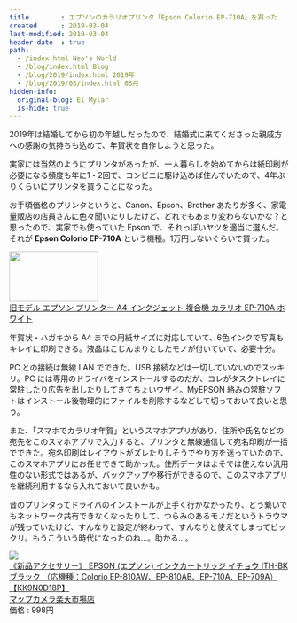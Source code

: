 ```yaml
---
title        : エプソンのカラリオプリンタ「Epson Colorio EP-710A」を買った
created      : 2019-03-04
last-modified: 2019-03-04
header-date  : true
path:
  - /index.html Neo's World
  - /blog/index.html Blog
  - /blog/2019/index.html 2019年
  - /blog/2019/03/index.html 03月
hidden-info:
  original-blog: El Mylar
  is-hide: true
---
```


2019年は結婚してから初の年越しだったので、結婚式に来てくださった親戚方への感謝の気持ちも込めて、年賀状を自作しようと思った。

実家には当然のようにプリンタがあったが、一人暮らしを始めてからは紙印刷が必要になる頻度も年に1・2回で、コンビニに駆け込めば住んでいたので、4年ぶりくらいにプリンタを買うことになった。

お手頃価格のプリンタというと、Canon、Epson、Brother あたりが多く、家電量販店の店員さんに色々聞いたりしたけど、どれでもあまり変わらないかな？と思ったので、実家でも使っていた Epson で、それっぽいヤツを適当に選んだ。それが __Epson Colorio EP-710A__ という機種。1万円しないぐらいで買った。

<div class="ad-amazon">
  <div class="ad-amazon-image">
    <a href="https://www.amazon.co.jp/dp/B0756ZC288?tag=neos21-22&amp;linkCode=osi&amp;th=1&amp;psc=1">
      <img src="https://m.media-amazon.com/images/I/41fb66HtR-L._SL160_.jpg" width="160" height="91">
    </a>
  </div>
  <div class="ad-amazon-info">
    <div class="ad-amazon-title">
      <a href="https://www.amazon.co.jp/dp/B0756ZC288?tag=neos21-22&amp;linkCode=osi&amp;th=1&amp;psc=1">旧モデル エプソン プリンター A4 インクジェット 複合機 カラリオ EP-710A ホワイト</a>
    </div>
  </div>
</div>

年賀状・ハガキから A4 までの用紙サイズに対応していて、6色インクで写真もキレイに印刷できる。液晶はこじんまりとしたモノが付いていて、必要十分。

PC との接続は無線 LAN でできた。USB 接続などは一切していないのでスッキリ。PC には専用のドライバをインストールするのだが、コレがタスクトレイに常駐したり広告を出したりしてきてちょいウザイ。MyEPSON 絡みの常駐ソフトはインストール後物理的にファイルを削除するなどして切っておいて良いと思う。

また、「スマホでカラリオ年賀」というスマホアプリがあり、住所や氏名などの宛先をこのスマホアプリで入力すると、プリンタと無線通信して宛名印刷が一括でできた。宛名印刷はレイアウトがズレたりしそうでやり方を迷っていたので、このスマホアプリにお任せできて助かった。住所データはよそでは使えない汎用性のない形式ではあるが、バックアップや移行ができるので、このスマホアプリを継続利用するなら入れておいて良いかも。

昔のプリンタってドライバのインストールが上手く行かなかったり、どう繋いでもネットワーク共有できなくなったりして、つらみのあるモノだというトラウマが残っていたけど、すんなりと設定が終わって、すんなりと使えてしまってビックリ。もうこういう時代になったのね…。助かる…。

<div class="ad-rakuten">
  <div class="ad-rakuten-image">
    <a href="https://hb.afl.rakuten.co.jp/hgc/g00prnm2.waxycfcf.g00prnm2.waxyda61/?pc=https%3A%2F%2Fitem.rakuten.co.jp%2Fmapcamera%2F4988617266797%2F&amp;m=http%3A%2F%2Fm.rakuten.co.jp%2Fmapcamera%2Fi%2F10839362%2F">
      <img src="https://thumbnail.image.rakuten.co.jp/@0_mall/mapcamera/cabinet/new_107/4988617266797_1.jpg?_ex=128x128">
    </a>
  </div>
  <div class="ad-rakuten-info">
    <div class="ad-rakuten-title">
      <a href="https://hb.afl.rakuten.co.jp/hgc/g00prnm2.waxycfcf.g00prnm2.waxyda61/?pc=https%3A%2F%2Fitem.rakuten.co.jp%2Fmapcamera%2F4988617266797%2F&amp;m=http%3A%2F%2Fm.rakuten.co.jp%2Fmapcamera%2Fi%2F10839362%2F">《新品アクセサリー》 EPSON (エプソン) インクカートリッジ イチョウ ITH-BK ブラック （応機種：Colorio EP-810AW、EP-810AB、EP-710A、EP-709A）【KK9N0D18P】</a>
    </div>
    <div class="ad-rakuten-shop">
      <a href="https://hb.afl.rakuten.co.jp/hgc/g00prnm2.waxycfcf.g00prnm2.waxyda61/?pc=https%3A%2F%2Fwww.rakuten.co.jp%2Fmapcamera%2F&amp;m=http%3A%2F%2Fm.rakuten.co.jp%2Fmapcamera%2F">マップカメラ楽天市場店</a>
    </div>
    <div class="ad-rakuten-price">価格 : 998円</div>
  </div>
</div>

